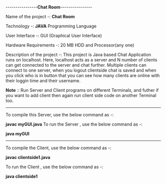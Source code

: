 ----------------**Chat Room**----------------

Name of the project -: **Chat Room**

Technology -: **JAVA** Programming Language

User Interface -: GUI (Graphical User Interface)

Hardware Requirements -: 20 MB HDD and Processor(any one)

Description of the project -: This project is Java based Chat Application runs on localhost. Here, localhost acts as a server and N number of clients can get connected to the server and chat further. Multiple clients can connect to one server, when you logout clientside chat is saved and when you click who is in button that you can see how many clients are online with their loggin time and their username.

**Note** :: Run Server and Client programs on different Terminals, and futher if you want to add client then again run client side code on another Terminal too.

------------------------------------------------------------------------------------------------------------------------------------------------------------------
To compile this Server, use the below command as -:

**javac myGUI.java**
To run the Server , use the below command as -:

**java myGUI**

------------------------------------------------------------------------------------------------------------------------------------------------------------------

To compile the Client, use the below command as -:

**javac clientside1.java**

To run the Client , use the below command as -:

**java clientside1**
